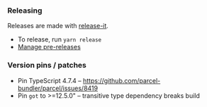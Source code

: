 ### Releasing

Releases are made with [release-it](https://github.com/release-it/release-it).

- To release, run `yarn release`
- [Manage pre-releases](https://github.com/release-it/release-it)

### Version pins / patches

- Pin TypeScript 4.7.4 – https://github.com/parcel-bundler/parcel/issues/8419
- Pin `got` to >=12.5.0" – transitive type dependency breaks build
